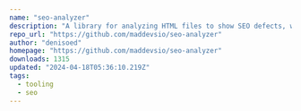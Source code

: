 ```yaml
---
name: "seo-analyzer"
description: "A library for analyzing HTML files to show SEO defects, with Svelte support."
repo_url: "https://github.com/maddevsio/seo-analyzer"
author: "denisoed"
homepage: "https://github.com/maddevsio/seo-analyzer"
downloads: 1315
updated: "2024-04-18T05:36:10.219Z"
tags: 
  - tooling
  - seo
---
```

